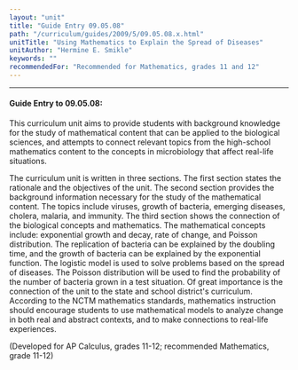 ```yaml
---
layout: "unit"
title: "Guide Entry 09.05.08"
path: "/curriculum/guides/2009/5/09.05.08.x.html"
unitTitle: "Using Mathematics to Explain the Spread of Diseases"
unitAuthor: "Hermine E. Smikle"
keywords: ""
recommendedFor: "Recommended for Mathematics, grades 11 and 12"
---
```

<body>
<hr/>
<h4>
Guide Entry to 09.05.08:
</h4>
<p>This curriculum unit aims to provide students with background knowledge for the study of mathematical content that can be applied to the biological sciences, and attempts to connect relevant topics from the high-school mathematics content to the concepts in microbiology that affect real-life situations.</p>
<p>
The curriculum unit is written in three sections. The first section states the rationale and the objectives of the unit. The second section provides the background information necessary for the study of the mathematical content. The topics include viruses, growth of bacteria, emerging diseases, cholera, malaria, and immunity. The third section shows the connection of the biological concepts and mathematics. The mathematical concepts include: exponential growth and decay, rate of change, and Poisson distribution. The replication of bacteria can be explained by the doubling time, and the growth of bacteria can be explained by the exponential function. The logistic model is used to solve problems based on the spread of diseases. The Poisson distribution will be used to find the probability of the number of bacteria grown in a test situation. Of great importance is the connection of the unit to the state and school district's curriculum. According to the NCTM mathematics standards, mathematics instruction should encourage students to use mathematical models to analyze change in both real and abstract contexts, and to make connections to real-life experiences.
</p>
<p>
(Developed for AP Calculus, grades 11-12; recommended Mathematics, grade 11-12)
</p>
</body>
